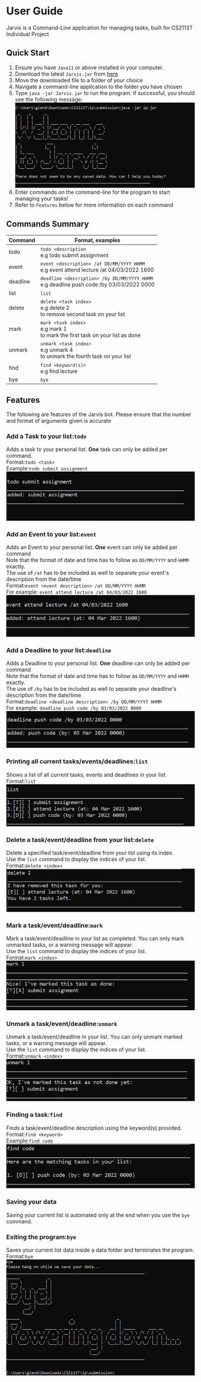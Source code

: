 # User Guide
Jarvis is a Command-Line application for managing tasks, built for CS2113T Individual Project


## Quick Start
1. Ensure you have `Java11` or above installed in your computer.
2. Download the latest `Jarvis.jar` from [here](https://github.com/GlendonNotGlen/ip/releases/tag/A-UserGuide)
3. Move the downloaded file to a folder of your choice
4. Navigate a command-line application to the folder you have chosen
5. Type `java -jar Jarvis.jar` to run the program. If successful, you should see the following message:
![Welcome Message](./images/welcome.PNG)
6. Enter commands on the command-line for the program to start managing your tasks!
7. Refer to `Features` below for more information on each command

## Commands Summary

| Command  | Format, examples                                                                            |
|----------|---------------------------------------------------------------------------------------------|
| todo     | `todo <description`<br/> e.g todo submit assignment                                         |
| event    | `event <description> /at DD/MM/YYYY HHMM`<br/>e.g event attend lecture /at 04/03/2022 1600  |
| deadline | `deadline <description> /by DD/MM/YYYY HHMM`<br/>e.g deadline push code /by 03/03/2022 0000 |
| list     | `list`                                                                                      | 
| delete   | `delete <task index>`<br/>e.g delete 2<br/>to remove second task on your list               |
| mark     | `mark <task index>`<br/>e.g mark 1<br/>to mark the first task on your list as done          |
| unmark   | `unmark <task index>`<br/>e.g unmark 4<br/>to unmark the fourth task on your list           |
| find     | `find <keyword(s)>`<br/>e.g find lecture                                                    |
| bye      | `bye`                                                                                       |
 

## Features <br>
The following are features of the Jarvis bot. Please ensure that the number and format of arguments given is accurate<br>

### Add a Task to your list:`todo`<br>
Adds a task to your personal list. **One** task can only be added per command.<br>
Format:`todo <task>` <br>
Example:`todo submit assignment`<br>
![todo screenshot](./images/todo.PNG)

### Add an Event to your list:`event` <br>
Adds an Event to your personal list. **One** event can only be added per command<br>
Note that the format of date and time has to follow as `DD/MM/YYYY` and `HHMM` exactly.<br>
The use of `/at` has to be included as well to separate your event's description from the date/time <br>
Format:`event <event description> /at DD/MM/YYYY HHMM`<br>
For example: `event attend lecture /at 04/03/2022 1600`<br>
![event screenshot](./images/event.PNG)<br>

### Add a Deadline to your list:`deadline` <br>
Adds a Deadline to your personal list. **One** deadline can only be added per command<br>
Note that the format of date and time has to follow as `DD/MM/YYYY` and `HHMM` exactly.<br>
The use of `/by` has to be included as well to separate your deadline's description from the date/time<br>
Format:`deadline <deadline description> /by DD/MM/YYYY HHMM`<br>
For example: `deadline push code /by 03/03/2022 0000`<br>
![deadline screenshot](./images/deadline.PNG)<br>

### Printing all current tasks/events/deadlines:`list`<br>
Shows a list of all current tasks, events and deadlines in your list.<br>
Format:`list`<br>
![list screenshot](./images/list.PNG)<br>

### Delete a task/event/deadline from your list:`delete`<br>
Delete a specified task/event/deadline from your list using its index.<br>
Use the `list` command to display the indices of your list.<br>
Format:`delete <index>`<br>
![delete screenshot](./images/delete.PNG)<br>

### Mark a task/event/deadline:`mark`<br>
Mark a task/event/deadline in your list as completed. You can only mark unmarked tasks, or a warning message will appear.<br>
Use the `list` command to display the indices of your list.<br>
Format:`mark <index>`<br>
![mark screenshot](./images/mark.PNG)<br>

### Unmark a task/event/deadline:`unmark`<br>
Unmark a task/event/deadline in your list. You can only unmark marked tasks, or a warning message will appear.<br>
Use the `list` command to display the indices of your list.<br>
Format:`unmark <index>`<br>
![unmark screenshot](./images/unmark.PNG)<br>

### Finding a task:`find`<br>
Finds a task/event/deadline description using the keyword(s) provided.<br>
Format:`find <keyword>`<br>
Example:`find code`<br>
![find screenshot](./images/find.PNG)<br>

### Saving your data<br>
Saving your current list is automated only at the end when you use the `bye` command.<br>

### Exiting the program:`bye`<br>
Saves your current list data inside a data folder and terminates the program.<br>
Format:`bye`<br>
![bye screenshot](./images/bye.PNG)<br>
